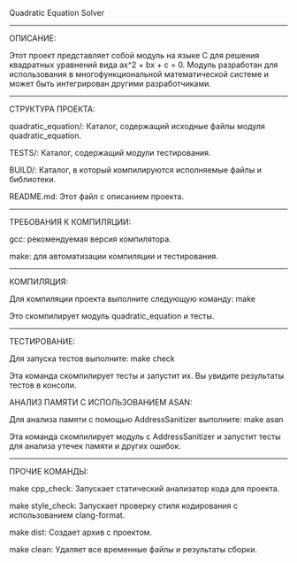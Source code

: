 Quadratic Equation Solver

------------------------------------------------------------------------------------------
ОПИСАНИЕ:

Этот проект представляет собой модуль на языке C для решения квадратных уравнений вида ax^2 + bx + c = 0. Модуль разработан для использования в многофункциональной математической системе и может быть интегрирован другими разработчиками.

------------------------------------------------------------------------------------------
СТРУКТУРА ПРОЕКТА:

quadratic_equation/: Каталог, содержащий исходные файлы модуля quadratic_equation.

TESTS/: Каталог, содержащий модули тестирования.

BUILD/: Каталог, в который компилируются исполняемые файлы и библиотеки.

README.md: Этот файл с описанием проекта.


------------------------------------------------------------------------------------------
ТРЕБОВАНИЯ К КОМПИЛЯЦИИ:

gcc: рекомендуемая версия компилятора.

make: для автоматизации компиляции и тестирования.


------------------------------------------------------------------------------------------
КОМПИЛЯЦИЯ:

Для компиляции проекта выполните следующую команду: 
make

Это скомпилирует модуль quadratic_equation и тесты.


------------------------------------------------------------------------------------------
ТЕСТИРОВАНИЕ:

Для запуска тестов выполните:
make check

Эта команда скомпилирует тесты и запустит их. Вы увидите результаты тестов в консоли.

АНАЛИЗ ПАМЯТИ С ИСПОЛЬЗОВАНИЕМ ASAN:

Для анализа памяти с помощью AddressSanitizer выполните:
make asan

Эта команда скомпилирует модуль с AddressSanitizer и запустит тесты для анализа утечек памяти и других ошибок.


------------------------------------------------------------------------------------------
ПРОЧИЕ КОМАНДЫ:

make cpp_check: Запускает статический анализатор кода для проекта.

make style_check: Запускает проверку стиля кодирования с использованием clang-format.

make dist: Создает архив с проектом.

make clean: Удаляет все временные файлы и результаты сборки.
